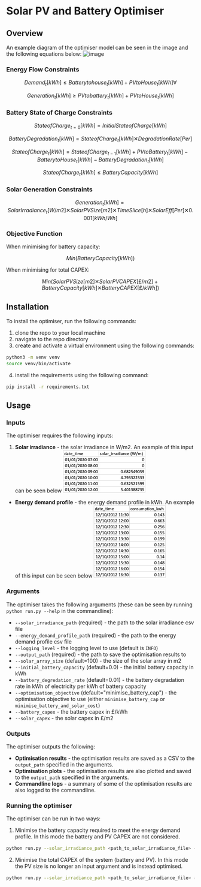 # Solar PV and Battery Optimiser

## Overview
An example diagram of the optimiser model can be seen in the image and the following equations below:
![image](https://github.com/davidwickh/solar_pv_and_battery_optimiser/assets/56641696/a850f2d9-fc5e-4e6e-bb0f-831b387f1b1b)

### Energy Flow Constraints
$$Demand_{t} [kWh] ≤ Battery to house_{t} [kWh] + PV to House_{t} [kWh] \forall $$

$$Generation_{t} [kWh] ≥ PV to battery_{t} [kWh] + PV to House_{t} [kWh]$$


### Battery State of Charge Constraints
$$State of Charge_{t=0} [kWh] = Initial State of Charge [kWh]$$

$$Battery Degradation_{t} [kWh] = State of Charge_{t} [kWh] ✕ Degradation Rate [Per]$$

$$State of Charge_{t} [kWh] = State of Charge_{t-1} [kWh] + PV to Battery_{t} [kWh] - Battery to House_{t} [kWh] - Battery Degradation_{t} [kWh]$$

$$State of Charge_{t} [kWh] ≤ Battery Capacity [kWh]$$


### Solar Generation Constraints
$$Generation_{t} [kWh] = Solar Irradiance_{t} [W/m2] ✕ Solar PV Size [m2] ✕ Time Slice [h] ✕ Solar Eff [Per] ✕ 0.001 [kWh/Wh]$$


### Objective Function
When minimising for battery capacity:

$$Min (Battery Capacity [kWh])$$

When minimising for total CAPEX:

$$Min ( Solar PV Size [m2] ✕ Solar PV CAPEX [£/m2] + Battery Capacity [kWh] ✕ Battery CAPEX [£/kWh] )$$




## Installation
To install the optimiser, run the following commands:
1. clone the repo to your local machine
2. navigate to the repo directory
3. create and activate a virtual environment using the following commands:
```bash
python3 -m venv venv
source venv/bin/activate
```
4. install the requirements using the following command:
```bash
pip install -r requirements.txt
```

## Usage
### Inputs
The optimiser requires the following inputs:
1. **Solar irradiance** - the solar irradiance in W/m2. An example of this input can be seen below
![img.png](docs/img.png)
- **Energy demand profile** - the energy demand profile in kWh. An example of this input can be seen 
below
![img_1.png](docs/img_1.png)

### Arguments
The optimiser takes the following arguments (these can be seen by running `python run.py --help` in the commandline):
- `--solar_irradiance_path` (required) - the path to the solar irradiance csv file
- `--energy_demand_profile_path` (required) - the path to the energy demand profile csv file
- `--logging_level` - the logging level to use (default is `INFO`)
- `--output_path` (required) - the path to save the optimisation results to 
- `--solar_array_size` (default=100) - the size of the solar array in m2
- `--initial_battery_capacity` (default=0.0) - the initial battery capacity in kWh
- `--battery_degredation_rate` (default=0.01) - the battery degradation rate in kWh of electricity per kWh of battery capacity
- `--optimisation_objective` (default="minimise_battery_cap") - the optimisation objective to use (either `minimise_battery_cap` or `minimise_battery_and_solar_cost`)
- `--battery_capex` - the battery capex in £/kWh
- `--solar_capex` - the solar capex in £/m2

### Outputs
The optimiser outputs the following:
- **Optimisation results** - the optimisation results are saved as a CSV to the `output_path` specified in the arguments.
- **Optimisation plots** - the optimisation results are also plotted and saved to the `output_path` specified in the arguments.
- **Commandline logs** - a summary of some of the optimisation results are also logged to the commandline.

### Running the optimiser
The optimiser can be run in two ways:
1. Minimise the battery capacity required to meet the energy demand profile. In this mode the battery and PV CAPEX are not considered.
```bash
python run.py --solar_irradiance_path <path_to_solar_irradiance_file> --energy_demand_profile_path <path_to_energy_demand_profile_file> --optimisation_objective "minimise_battery_cap" --output_path <path_to_save_results_to> --solar_array_size <solar_array_size> --initial_battery_capacity <initial_battery_capacity> --battery_degredation_rate <battery_degredation_rate>
```
2. Minimise the total CAPEX of the system (battery and PV). In this mode the PV size is no longer an input argument and is instead optimised.
```bash
python run.py --solar_irradiance_path <path_to_solar_irradiance_file> --energy_demand_profile_path <path_to_energy_demand_profile_file> --optimisation_objective "minimise_battery_and_solar_cost" --output_path <path_to_save_results_to> --initial_battery_capacity <initial_battery_capacity> --battery_degredation_rate <battery_degredation_rate> --battery_capex <battery_capex> --solar_capex <solar_capex>
```
